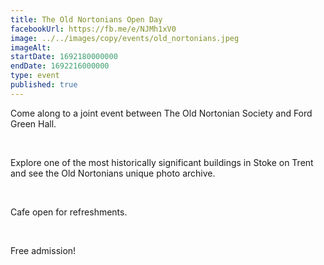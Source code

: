 ```yaml
---
title: The Old Nortonians Open Day
facebookUrl: https://fb.me/e/NJMh1xV0
image: ../../images/copy/events/old_nortonians.jpeg
imageAlt: 
startDate: 1692180000000
endDate: 1692216000000
type: event
published: true
---
```

Come along to a joint event between The Old Nortonian Society and Ford Green Hall.

&nbsp;

Explore one of the most historically significant buildings in Stoke on Trent and see the Old Nortonians unique photo archive. 

&nbsp;

Cafe open for refreshments. 

&nbsp;

Free admission!